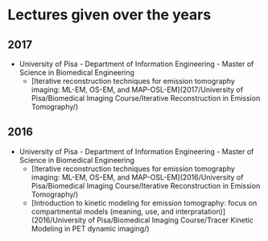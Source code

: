 # Lectures given over the years

## 2017
- University of Pisa - Department of Information Engineering - Master of Science in Biomedical Engineering
  - [Iterative reconstruction techniques for emission tomography imaging: ML-EM, OS-EM, and MAP-OSL-EM](2017/University of Pisa/Biomedical Imaging Course/Iterative Reconstruction in Emission Tomography/)

## 2016
- University of Pisa - Department of Information Engineering - Master of Science in Biomedical Engineering
  - [Iterative reconstruction techniques for emission tomography imaging: ML-EM, OS-EM, and MAP-OSL-EM](2016/University of Pisa/Biomedical Imaging Course/Iterative Reconstruction in Emission Tomography/)
  - [Introduction to kinetic modeling for emission tomography: focus on compartmental models (meaning, use, and interpratation)](2016/University of Pisa/Biomedical Imaging Course/Tracer Kinetic Modeling in PET dynamic imaging/)
